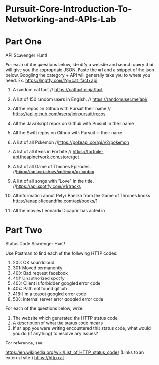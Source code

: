 # Pursuit-Core-Introduction-To-Networking-and-APIs-Lab

# Part One

API Scavenger Hunt!

For each of the questions below, identify a website and search query that will give you the appropriate JSON.  Paste the url and a snippet of the json below.  Googling the category + API will generally take you to where you need.  Ex. https://lmgtfy.com/?q=cat+fact+api

1. A random cat fact
 // https://catfact.ninja/fact

1. A list of 150 random users in English.
// https://randomuser.me/api/

1. All the repos on Github with Pursuit their name
 // https://api.github.com/users/joinpursuit/repos

1. All the JavaScript repos on Github with Pursuit in their name

1. All the Swift repos on Github with Pursuit in their name
1. A list of all Pokemon
 //https://pokeapi.co/api/v2/pokemon

1. A list of all items in Fortnite
// https://fortnite-api.theapinetwork.com/store/get

1. A list of all Game of Thrones Episodes.
//https://api.got.show/api/map/episodes

1. A list of all songs with "Love" in the title.
//https://api.spotify.com/v1/tracks


1. All information about Petyr Baelish from the Game of Thrones books
  https://anapioficeandfire.com/api/books/1

1. All the movies Leonardo Dicaprio has acted in

# Part Two

Status Code Scavenger Hunt!

Use Postman to find each of the following HTTP codes:


1. 200: OK soundcloud
1. 301: Moved permanently   
1. 400: Bad request facebook
1. 401: Unauthorized spotify
1. 403: Client is forbidden googled error code
1. 404: Path not found github
1. 418: I'm a teapot googled error code
1. 500: internal server error googled error code


For each of the questions below, write:

1. The website which generated the HTTP status code
2. A description of what the status code means
3. If an app you were writing encountered this status code, what would you do (if anything) to resolve any issues?


For reference, see:

https://en.wikipedia.org/wiki/List_of_HTTP_status_codes (Links to an external site.)
https://http.cat
